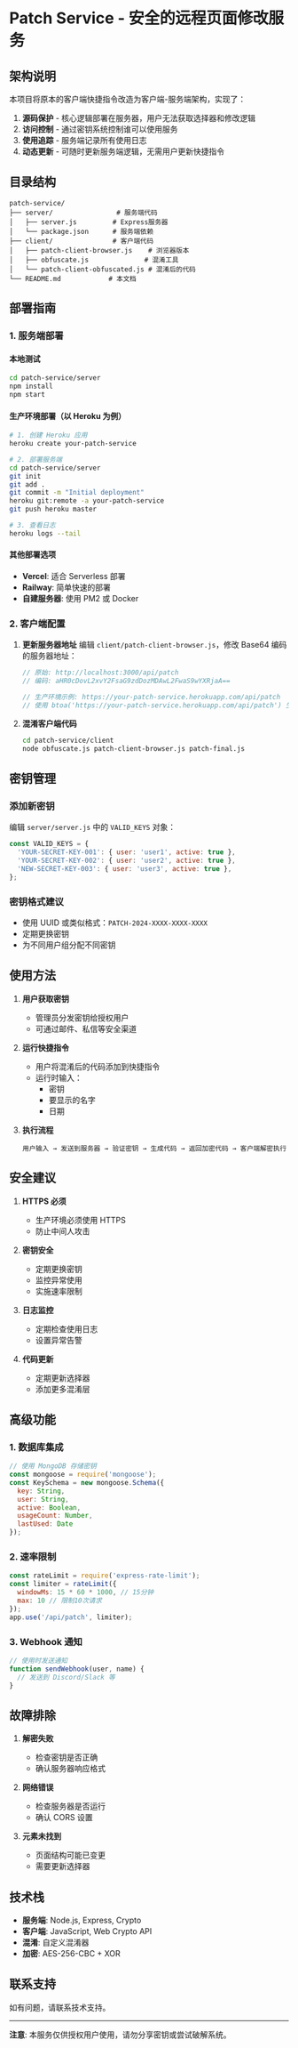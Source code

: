 # Patch Service - 安全的远程页面修改服务

## 架构说明

本项目将原本的客户端快捷指令改造为客户端-服务端架构，实现了：

1. **源码保护** - 核心逻辑部署在服务器，用户无法获取选择器和修改逻辑
2. **访问控制** - 通过密钥系统控制谁可以使用服务
3. **使用追踪** - 服务端记录所有使用日志
4. **动态更新** - 可随时更新服务端逻辑，无需用户更新快捷指令

## 目录结构

```
patch-service/
├── server/                # 服务端代码
│   ├── server.js         # Express服务器
│   └── package.json      # 服务端依赖
├── client/               # 客户端代码
│   ├── patch-client-browser.js    # 浏览器版本
│   ├── obfuscate.js              # 混淆工具
│   └── patch-client-obfuscated.js # 混淆后的代码
└── README.md            # 本文档
```

## 部署指南

### 1. 服务端部署

#### 本地测试
```bash
cd patch-service/server
npm install
npm start
```

#### 生产环境部署（以 Heroku 为例）
```bash
# 1. 创建 Heroku 应用
heroku create your-patch-service

# 2. 部署服务端
cd patch-service/server
git init
git add .
git commit -m "Initial deployment"
heroku git:remote -a your-patch-service
git push heroku master

# 3. 查看日志
heroku logs --tail
```

#### 其他部署选项
- **Vercel**: 适合 Serverless 部署
- **Railway**: 简单快速的部署
- **自建服务器**: 使用 PM2 或 Docker

### 2. 客户端配置

1. **更新服务器地址**
   编辑 `client/patch-client-browser.js`，修改 Base64 编码的服务器地址：
   ```javascript
   // 原始: http://localhost:3000/api/patch
   // 编码: aHR0cDovL2xvY2FsaG9zdDozMDAwL2FwaS9wYXRjaA==
   
   // 生产环境示例: https://your-patch-service.herokuapp.com/api/patch
   // 使用 btoa('https://your-patch-service.herokuapp.com/api/patch') 生成编码
   ```

2. **混淆客户端代码**
   ```bash
   cd patch-service/client
   node obfuscate.js patch-client-browser.js patch-final.js
   ```

## 密钥管理

### 添加新密钥
编辑 `server/server.js` 中的 `VALID_KEYS` 对象：
```javascript
const VALID_KEYS = {
  'YOUR-SECRET-KEY-001': { user: 'user1', active: true },
  'YOUR-SECRET-KEY-002': { user: 'user2', active: true },
  'NEW-SECRET-KEY-003': { user: 'user3', active: true },
};
```

### 密钥格式建议
- 使用 UUID 或类似格式：`PATCH-2024-XXXX-XXXX-XXXX`
- 定期更换密钥
- 为不同用户组分配不同密钥

## 使用方法

1. **用户获取密钥**
   - 管理员分发密钥给授权用户
   - 可通过邮件、私信等安全渠道

2. **运行快捷指令**
   - 用户将混淆后的代码添加到快捷指令
   - 运行时输入：
     - 密钥
     - 要显示的名字
     - 日期

3. **执行流程**
   ```
   用户输入 → 发送到服务器 → 验证密钥 → 生成代码 → 返回加密代码 → 客户端解密执行
   ```

## 安全建议

1. **HTTPS 必须**
   - 生产环境必须使用 HTTPS
   - 防止中间人攻击

2. **密钥安全**
   - 定期更换密钥
   - 监控异常使用
   - 实施速率限制

3. **日志监控**
   - 定期检查使用日志
   - 设置异常告警

4. **代码更新**
   - 定期更新选择器
   - 添加更多混淆层

## 高级功能

### 1. 数据库集成
```javascript
// 使用 MongoDB 存储密钥
const mongoose = require('mongoose');
const KeySchema = new mongoose.Schema({
  key: String,
  user: String,
  active: Boolean,
  usageCount: Number,
  lastUsed: Date
});
```

### 2. 速率限制
```javascript
const rateLimit = require('express-rate-limit');
const limiter = rateLimit({
  windowMs: 15 * 60 * 1000, // 15分钟
  max: 10 // 限制10次请求
});
app.use('/api/patch', limiter);
```

### 3. Webhook 通知
```javascript
// 使用时发送通知
function sendWebhook(user, name) {
  // 发送到 Discord/Slack 等
}
```

## 故障排除

1. **解密失败**
   - 检查密钥是否正确
   - 确认服务器响应格式

2. **网络错误**
   - 检查服务器是否运行
   - 确认 CORS 设置

3. **元素未找到**
   - 页面结构可能已变更
   - 需要更新选择器

## 技术栈

- **服务端**: Node.js, Express, Crypto
- **客户端**: JavaScript, Web Crypto API
- **混淆**: 自定义混淆器
- **加密**: AES-256-CBC + XOR

## 联系支持

如有问题，请联系技术支持。

---

**注意**: 本服务仅供授权用户使用，请勿分享密钥或尝试破解系统。 